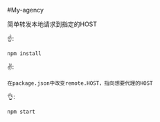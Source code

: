 #My-agency

简单转发本地请求到指定的HOST

☝️:

```
npm install
```

✌️:

```
在package.json中改变remote.HOST，指向想要代理的HOST
```
👌:

```
npm start
```